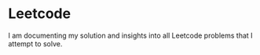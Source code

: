 # Leetcode 

I am documenting my solution and insights into all Leetcode problems that I attempt to solve.

